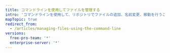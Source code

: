 ```yaml
---
title: コマンドラインを使用してファイルを管理する
intro: 'コマンドラインを使用して、リポジトリでファイルの追加、名前変更、移動を行うことができます。'
mapTopic: true
redirect_from:
  - /articles/managing-files-using-the-command-line
versions:
  free-pro-team: '*'
  enterprise-server: '*'
---
```


